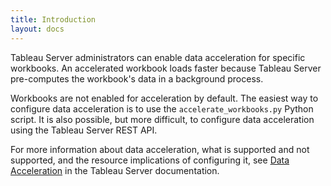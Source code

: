 ```yaml
---
title: Introduction
layout: docs
---
```


Tableau Server administrators can enable data acceleration for specific workbooks. An accelerated workbook loads faster because Tableau Server pre-computes the workbook's data in a background process.

Workbooks are not enabled for acceleration by default. The easiest way to configure data acceleration is to use the `accelerate_workbooks.py` Python script. It is also possible, but more difficult, to configure data acceleration using the Tableau Server REST API.

For more information about data acceleration, what is supported and not supported, and the resource implications of configuring it, see [Data Acceleration](https://help.tableau.com/current/server/en-us/data_acceleration.htm) in the Tableau Server documentation.
